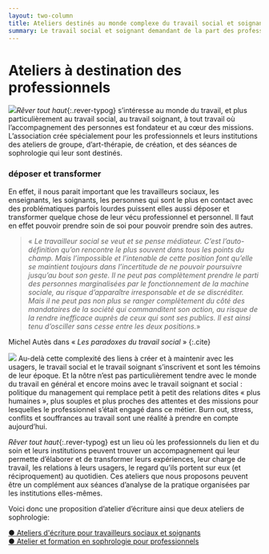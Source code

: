 ```yaml
---
layout: two-column
title: Ateliers destinés au monde complexe du travail social et soignant
summary: Le travail social et soignant demandant de la part des professionnels un fort engagement dans les liens humains et un réel accompagnement de problématiques parfois lourdes, il est souhaitable pour ses professionnels et leurs institutions, de pouvoir déposer leurs expériences et de pouvoir les transformer dans le cadre d’ateliers créatifs.
---
```


# Ateliers à destination des professionnels


<img src="http://res.cloudinary.com/dnxcesebo/image/upload/c_scale,h_450,r_10/v1527693509/gros_Plan_2_collage_Valérie_hsmwbp.jpg" class="img-right"/>*Rêver tout haut*{:.rever-typog} s’intéresse au monde du travail, et plus particulièrement au travail social, au travail soignant, à tout travail où l’accompagnement des personnes est fondateur et au cœur des missions.  L’association crée spécialement pour  les professionnels et leurs institutions des ateliers de groupe, d’art-thérapie, de création, et des séances de sophrologie qui leur sont destinés. 
### déposer et transformer

En effet, il nous parait important que les travailleurs sociaux, les enseignants, les soignants, les personnes qui sont le plus en contact avec des problématiques parfois lourdes puissent elles aussi déposer et transformer quelque chose de leur vécu professionnel et personnel. Il faut en effet pouvoir prendre soin de soi pour pouvoir prendre soin des autres.

> « *Le travailleur social se veut et se pense médiateur. C’est l’auto-définition qu’on rencontre le plus souvent dans tous les points du champ. Mais l’impossible et l’intenable de cette position font qu’elle se maintient toujours dans l’incertitude de ne pouvoir poursuivre jusqu’au bout son geste. Il ne peut pas complètement prendre le parti des personnes marginalisées par le fonctionnement de la machine sociale, au risque d’apparaître irresponsable et de se discréditer. Mais il ne peut pas non plus se ranger complètement du côté des mandataires de la société qui commanditent son action, au risque de la rendre inefficace auprès de ceux qui sont ses publics. Il est ainsi tenu d’osciller sans cesse entre les deux positions.*» 

Michel Autès dans « *Les paradoxes du travail social* »
{:.cite}

<img src="http://res.cloudinary.com/dnxcesebo/image/upload/c_scale,h_300,r_10/v1526489452/collage_Valérie_2_d4onec.jpg" class="img"/> Au-delà cette complexité des liens à créer et à maintenir avec les usagers, le travail social et le travail soignant s’inscrivent et sont les témoins de leur époque. Et la nôtre n’est pas particulièrement tendre avec le monde du travail en général et encore moins avec le travail soignant et social : politique du management qui remplace petit à petit des relations dites « plus humaines », plus souples et plus proches des attentes et des missions pour lesquelles le professionnel s’était engagé dans ce métier. Burn out, stress, conflits et souffrances au travail sont une réalité à prendre en compte aujourd’hui. 

*Rêver tout haut*{:.rever-typog} est un lieu où les professionnels du lien et du soin et leurs institutions peuvent trouver un accompagnement qui leur permette d’élaborer et de transformer leurs expériences, leur charge de travail, les relations à leurs usagers, le regard qu’ils portent sur eux (et réciproquement) au quotidien. ​​Ces ateliers que nous proposons peuvent être un complément aux séances d’analyse de la pratique organisées par les institutions elles-mêmes.

Voici donc une proposition d’atelier d’écriture ainsi que deux ateliers de sophrologie:  

  <div class="proposition"><a href="ateliers-d'ecriture-pour-travailleurs-sociaux">● Ateliers d'écriture pour travailleurs sociaux et soignants</a></div>
  <div class="proposition"><a href="atelier-et-formation-en-sophrologie-pour-professionnels">● Atelier et formation en sophrologie pour professionnels</a></div>





